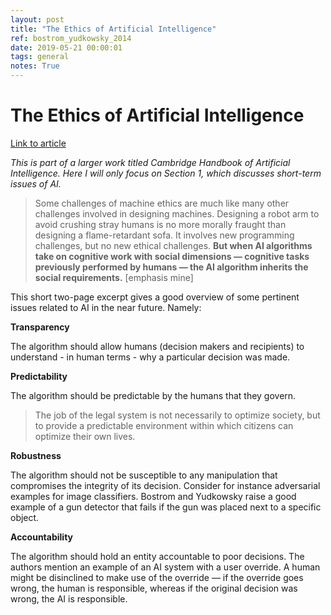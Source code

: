 ```yaml
---
layout: post
title: "The Ethics of Artificial Intelligence"
ref: bostrom_yudkowsky_2014
date: 2019-05-21 00:00:01
tags: general
notes: True
---
```


# The Ethics of Artificial Intelligence

[Link to article](https://intelligence.org/files/EthicsofAI.pdf)

*This is part of a larger work titled Cambridge Handbook of Artificial Intelligence. Here I will only focus on Section 1, which discusses short-term issues of AI.*

> Some challenges of machine ethics are much like many other challenges involved in designing machines. Designing a robot arm to avoid crushing stray humans is no more morally fraught than designing a flame-retardant sofa.  It involves new programming challenges, but no new ethical challenges. **But when AI algorithms take on cognitive work with social dimensions — cognitive tasks previously performed by humans — the AI algorithm inherits the social requirements.** [emphasis mine]

This short two-page excerpt gives a good overview of some pertinent issues related to AI in the near future. Namely:

**Transparency**

The algorithm should allow humans (decision makers and recipients) to understand - in human terms - why a particular decision was made.

**Predictability**

The algorithm should be predictable by the humans that they govern.

> The job of the legal system is not necessarily to optimize society, but to provide a predictable environment within which citizens can optimize their own lives.

**Robustness**

The algorithm should not be susceptible to any manipulation that compromises the integrity of its decision. Consider for instance adversarial examples for image classifiers. Bostrom and Yudkowsky raise a good example of a gun detector that fails if the gun was placed next to a specific object.

**Accountability**

The algorithm should hold an entity accountable to poor decisions. The authors mention an example of an AI system with a user override. A human might be disinclined to make use of the override — if the override goes wrong, the human is responsible, whereas if the original decision was wrong, the AI is responsible.
